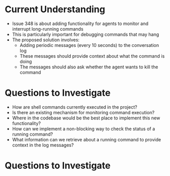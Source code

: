 # Current Understanding

- Issue 348 is about adding functionality for agents to monitor and interrupt long-running commands
- This is particularly important for debugging commands that may hang
- The proposed solution involves:
  - Adding periodic messages (every 10 seconds) to the conversation log
  - These messages should provide context about what the command is doing
  - The messages should also ask whether the agent wants to kill the command

# Questions to Investigate

- How are shell commands currently executed in the project?
- Is there an existing mechanism for monitoring command execution?
- Where in the codebase would be the best place to implement this new functionality?
- How can we implement a non-blocking way to check the status of a running command?
- What information can we retrieve about a running command to provide context in the log messages?
# Questions to Investigate